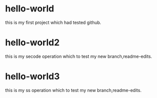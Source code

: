 # hello-world
this is my first project which had tested github.
# hello-world2
this is my secode operation which to test my new branch,readme-edits.
# hello-world3
this is my ss operation which to test my new branch,readme-edits.
